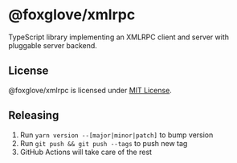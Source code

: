# @foxglove/xmlrpc

TypeScript library implementing an XMLRPC client and server with pluggable server backend.

## License

@foxglove/xmlrpc is licensed under [MIT License](https://opensource.org/licenses/MIT).

## Releasing

1. Run `yarn version --[major|minor|patch]` to bump version
2. Run `git push && git push --tags` to push new tag
3. GitHub Actions will take care of the rest
